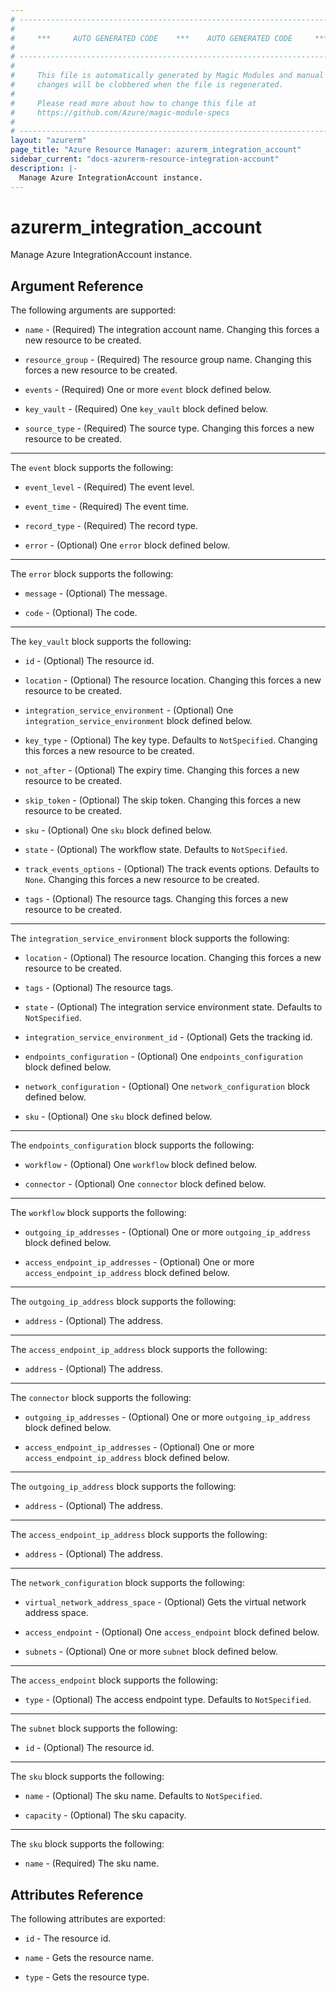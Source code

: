 ```yaml
---
# ----------------------------------------------------------------------------
#
#     ***     AUTO GENERATED CODE    ***    AUTO GENERATED CODE     ***
#
# ----------------------------------------------------------------------------
#
#     This file is automatically generated by Magic Modules and manual
#     changes will be clobbered when the file is regenerated.
#
#     Please read more about how to change this file at
#     https://github.com/Azure/magic-module-specs
#
# ----------------------------------------------------------------------------
layout: "azurerm"
page_title: "Azure Resource Manager: azurerm_integration_account"
sidebar_current: "docs-azurerm-resource-integration-account"
description: |-
  Manage Azure IntegrationAccount instance.
---
```


# azurerm_integration_account

Manage Azure IntegrationAccount instance.


## Argument Reference

The following arguments are supported:

* `name` - (Required) The integration account name. Changing this forces a new resource to be created.

* `resource_group` - (Required) The resource group name. Changing this forces a new resource to be created.

* `events` - (Required) One or more `event` block defined below.

* `key_vault` - (Required) One `key_vault` block defined below.

* `source_type` - (Required) The source type. Changing this forces a new resource to be created.

---

The `event` block supports the following:

* `event_level` - (Required) The event level.

* `event_time` - (Required) The event time.

* `record_type` - (Required) The record type.

* `error` - (Optional) One `error` block defined below.


---

The `error` block supports the following:

* `message` - (Optional) The message.

* `code` - (Optional) The code.

---

The `key_vault` block supports the following:

* `id` - (Optional) The resource id.

* `location` - (Optional) The resource location. Changing this forces a new resource to be created.

* `integration_service_environment` - (Optional) One `integration_service_environment` block defined below.

* `key_type` - (Optional) The key type. Defaults to `NotSpecified`. Changing this forces a new resource to be created.

* `not_after` - (Optional) The expiry time. Changing this forces a new resource to be created.

* `skip_token` - (Optional) The skip token. Changing this forces a new resource to be created.

* `sku` - (Optional) One `sku` block defined below.

* `state` - (Optional) The workflow state. Defaults to `NotSpecified`.

* `track_events_options` - (Optional) The track events options. Defaults to `None`. Changing this forces a new resource to be created.

* `tags` - (Optional) The resource tags. Changing this forces a new resource to be created.

---

The `integration_service_environment` block supports the following:

* `location` - (Optional) The resource location. Changing this forces a new resource to be created.

* `tags` - (Optional) The resource tags.

* `state` - (Optional) The integration service environment state. Defaults to `NotSpecified`.

* `integration_service_environment_id` - (Optional) Gets the tracking id.

* `endpoints_configuration` - (Optional) One `endpoints_configuration` block defined below.

* `network_configuration` - (Optional) One `network_configuration` block defined below.

* `sku` - (Optional) One `sku` block defined below.


---

The `endpoints_configuration` block supports the following:

* `workflow` - (Optional) One `workflow` block defined below.

* `connector` - (Optional) One `connector` block defined below.


---

The `workflow` block supports the following:

* `outgoing_ip_addresses` - (Optional) One or more `outgoing_ip_address` block defined below.

* `access_endpoint_ip_addresses` - (Optional) One or more `access_endpoint_ip_address` block defined below.


---

The `outgoing_ip_address` block supports the following:

* `address` - (Optional) The address.

---

The `access_endpoint_ip_address` block supports the following:

* `address` - (Optional) The address.

---

The `connector` block supports the following:

* `outgoing_ip_addresses` - (Optional) One or more `outgoing_ip_address` block defined below.

* `access_endpoint_ip_addresses` - (Optional) One or more `access_endpoint_ip_address` block defined below.


---

The `outgoing_ip_address` block supports the following:

* `address` - (Optional) The address.

---

The `access_endpoint_ip_address` block supports the following:

* `address` - (Optional) The address.

---

The `network_configuration` block supports the following:

* `virtual_network_address_space` - (Optional) Gets the virtual network address space.

* `access_endpoint` - (Optional) One `access_endpoint` block defined below.

* `subnets` - (Optional) One or more `subnet` block defined below.


---

The `access_endpoint` block supports the following:

* `type` - (Optional) The access endpoint type. Defaults to `NotSpecified`.

---

The `subnet` block supports the following:

* `id` - (Optional) The resource id.

---

The `sku` block supports the following:

* `name` - (Optional) The sku name. Defaults to `NotSpecified`.

* `capacity` - (Optional) The sku capacity.

---

The `sku` block supports the following:

* `name` - (Required) The sku name.

## Attributes Reference

The following attributes are exported:

* `id` - The resource id.

* `name` - Gets the resource name.

* `type` - Gets the resource type.
